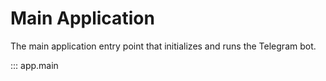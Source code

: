 # Main Application

The main application entry point that initializes and runs the Telegram bot.

::: app.main